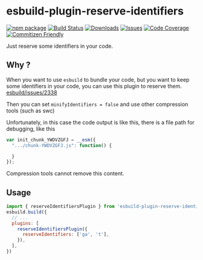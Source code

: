 # esbuild-plugin-reserve-identifiers

[![npm package][npm-img]][npm-url]
[![Build Status][build-img]][build-url]
[![Downloads][downloads-img]][downloads-url]
[![Issues][issues-img]][issues-url]
[![Code Coverage][codecov-img]][codecov-url]
[![Commitizen Friendly][commitizen-img]][commitizen-url]

Just reserve some identifiers in your code.

## Why ?

When you want to use `esbuild` to bundle your code, but you want to keep some identifiers in your code, you can use this plugin to reserve them. [esbuild/issues/2338](https://github.com/evanw/esbuild/issues/2338)

Then you can set `minifyIdentifiers = false` and use other compression tools (such as swc)

Unfortunately, in this case the code output is like this, there is a file path for debugging, like this

```js
var init_chunk_YWDVZGFJ = __esm({
  ".../chunk-YWDVZGFJ.js": function() {

  }
});
```

Compression tools cannot remove this content.


## Usage

```js
import { reserveIdentifiersPlugin } from 'esbuild-plugin-reserve-identifiers';
esbuild.build({
  // ...
  plugins: [
    reserveIdentifiersPlugin({
      reserveIdentifiers: ['ga', 't'],
    }),
  ],
})
```

[build-img]: https://github.com/noyobo/esbuild-plugin-reserve-identifiers/actions/workflows/release.yml/badge.svg
[build-url]: https://github.com/noyobo/esbuild-plugin-reserve-identifiers/actions/workflows/release.yml
[downloads-img]: https://img.shields.io/npm/dt/esbuild-plugin-reserve-identifiers
[downloads-url]: https://www.npmtrends.com/esbuild-plugin-reserve-identifiers
[npm-img]: https://img.shields.io/npm/v/esbuild-plugin-reserve-identifiers
[npm-url]: https://www.npmjs.com/package/esbuild-plugin-reserve-identifiers
[issues-img]: https://img.shields.io/github/issues/noyobo/esbuild-plugin-reserve-identifiers
[issues-url]: https://github.com/noyobo/esbuild-plugin-reserve-identifiers/issues
[codecov-img]: https://codecov.io/gh/noyobo/esbuild-plugin-reserve-identifiers/branch/main/graph/badge.svg
[codecov-url]: https://codecov.io/gh/noyobo/esbuild-plugin-reserve-identifiers
[commitizen-img]: https://img.shields.io/badge/commitizen-friendly-brightgreen.svg
[commitizen-url]: http://commitizen.github.io/cz-cli/
